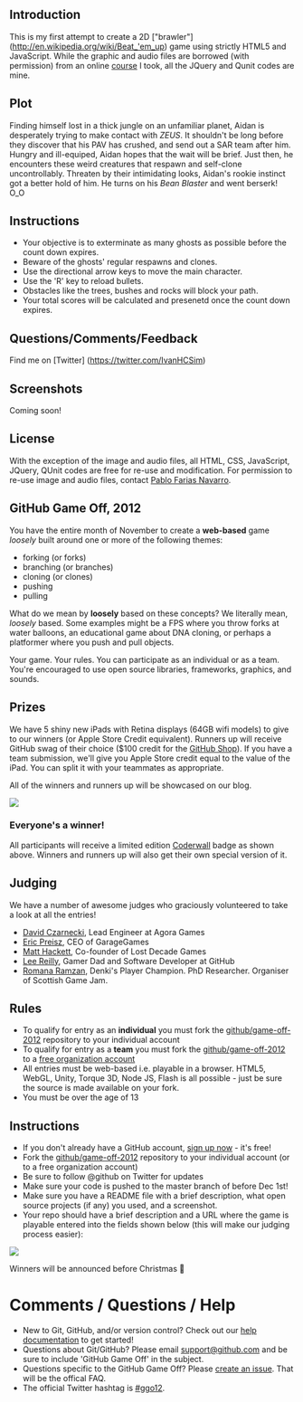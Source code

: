 ## Introduction

This is my first attempt to create a 2D ["brawler"] (http://en.wikipedia.org/wiki/Beat_'em_up) game using strictly HTML5 and JavaScript. While the graphic and audio files are borrowed (with permission) from an online [course](http://www.udemy.com/create-a-html5-game-from-scratch/) I took, all the JQuery and Qunit codes are mine.

## Plot

Finding himself lost in a thick jungle on an unfamiliar planet, Aidan is desperately trying to make contact with *ZEUS*. It shouldn't be long before they discover that his PAV has crushed, and send out a SAR team after him. Hungry and ill-equiped, Aidan hopes that the wait will be brief. Just then, he encounters these weird creatures that respawn and self-clone uncontrollably. Threaten by their intimidating looks, Aidan's rookie instinct got a better hold of him. He turns on his *Bean Blaster* and went berserk! O_O 

## Instructions

* Your objective is to exterminate as many ghosts as possible before the count down expires.
* Beware of the ghosts' regular respawns and clones. 
* Use the directional arrow keys to move the main character.
* Use the 'R' key to reload bullets.
* Obstacles like the trees, bushes and rocks will block your path.
* Your total scores will be calculated and presenetd once the count down expires.

## Questions/Comments/Feedback

Find me on [Twitter] (https://twitter.com/IvanHCSim)

## Screenshots

Coming soon!

## License

With the exception of the image and audio files, all HTML, CSS, JavaScript, JQuery, QUnit codes are free for re-use and modification. For permission to re-use image and audio files, contact [Pablo Farias Navarro](http://www.udemy.com/u/pablofariasnavarro/).

## GitHub Game Off, 2012

You have the entire month of November to create a **web-based** game *loosely* built around one or more of the following themes:

* forking (or forks)
* branching (or branches)
* cloning (or clones)
* pushing
* pulling

What do we mean by **loosely** based on these concepts? We literally mean, *loosely* based. Some examples might be a FPS where you throw forks at water balloons, an educational game about DNA cloning, or perhaps a platformer where you push and pull objects.

Your game. Your rules. You can participate as an individual or as a team. You're encouraged to use open source libraries, frameworks, graphics, and sounds.

## Prizes

We have 5 shiny new iPads with Retina displays (64GB wifi models) to give to our winners (or Apple Store Credit equivalent). Runners up will receive GitHub swag of their choice ($100 credit for the [GitHub Shop](http://shop.github.com/)). If you have a team submission, we'll give you Apple Store credit equal to the value of the iPad. You can split it with your teammates as appropriate.

All of the winners and runners up will be showcased on our blog.

<img src="http://i.imgur.com/lxZrD.png" style="border:0;">

### Everyone's a winner!

All participants will receive a limited edition [Coderwall](http://www.coderwall.com) badge as shown above. Winners and runners up will also get their own special version of it.

## Judging

We have a number of awesome judges who graciously volunteered to take a look at all the entries!

* [David Czarnecki](http://twitter.com/CzarneckiD), Lead Engineer at Agora Games
* [Eric Preisz](https://twitter.com/epreisz), CEO of GarageGames
* [Matt Hackett](https://twitter.com/#!/richtaur), Co-founder of Lost Decade Games
* [Lee Reilly](http://twitter.com/leereilly), Gamer Dad and Software Developer at GitHub
* [Romana Ramzan](https://twitter.com/Manak/), Denki's Player Champion. PhD Researcher. Organiser of Scottish Game Jam.

## Rules

* To qualify for entry as an **individual** you must fork the [github/game-off-2012](https://github.com/github/game-off-2012) repository to your individual account
* To qualify for entry as a **team** you must fork the [github/game-off-2012](https://github.com/github/game-off-2012) to a [free organization account](https://github.com/settings/organizations)
* All entries must be web-based i.e. playable in a browser. HTML5, WebGL, Unity, Torque 3D, Node JS, Flash is all possible - just be sure the source is made available on your fork.
* You must be over the age of 13

## Instructions

* If you don't already have a GitHub account, [sign up now](https://github.com/signup/free) - it's free!
* Fork the [github/game-off-2012](https://github.com/github/game-off-2012) repository to your individual account (or to a free organization account)
* Be sure to follow @github on Twitter for updates
* Make sure your code is pushed to the master branch of before Dec 1st!
* Make sure you have a README file with a brief description, what open source projects (if any) you used, and a screenshot.
* Your repo should have a brief description and a URL where the game is playable entered into the fields shown below (this will make our judging process easier):

![](https://img.skitch.com/20121010-x2ecpu95fi91us6hbfehg2dgit.png)

Winners will be announced before Christmas :santa:

# Comments / Questions / Help

* New to Git, GitHub, and/or version control? Check out our [help documentation](https://help.github.com/) to get started!
* Questions about Git/GitHub? Please email support@github.com and be sure to include 'GitHub Game Off' in the subject.
* Questions specific to the GitHub Game Off? Please [create an issue](https://github.com/github/game-off-2012/issues/new). That will be the offical FAQ.
* The official Twitter hashtag is [#ggo12](https://twitter.com/search/realtime?q=%23ggo12).